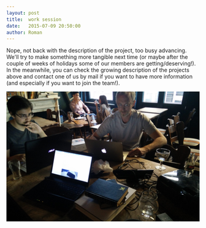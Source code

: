 ```yaml
---
layout: post
title:  work session
date:   2015-07-09 20:50:00
author: Roman
---
```


Nope, not back with the description of the project, too busy advancing. We'll try to make something more tangible next time (or maybe after the couple of weeks of holidays some of our members are getting/deserving!).
In the meanwhile, you can check the growing description of the projects above and contact one of us by mail if you want to have more information (and especially if you want to join the team!).

![coding in progress](/images/pantin_2.jpg)
